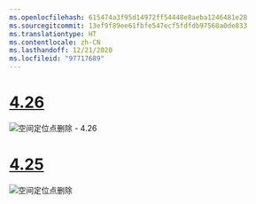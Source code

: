 ```yaml
---
ms.openlocfilehash: 615474a3f95d14972ff54448e8aeba1246481e28
ms.sourcegitcommit: 13ef9f89ee61fbfe547ecf5fdfdb97560a0de833
ms.translationtype: HT
ms.contentlocale: zh-CN
ms.lasthandoff: 12/21/2020
ms.locfileid: "97717689"
---
```

# <a name="426"></a>[4.26](#tab/426)

![空间定位点删除 - 4.26](../images/local-spatial-anchors-img-04.png)

# <a name="425"></a>[4.25](#tab/425)

![空间定位点删除](../images/unreal-spatialanchors-remove.PNG)

